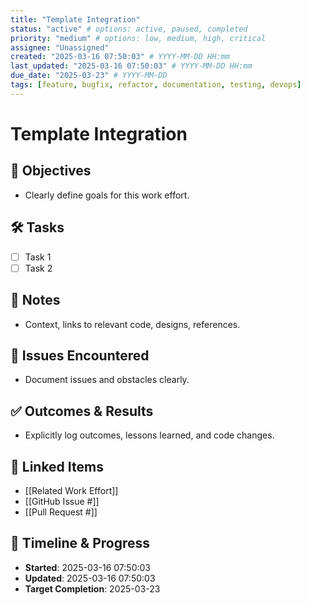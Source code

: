 ```yaml
---
title: "Template Integration"
status: "active" # options: active, paused, completed
priority: "medium" # options: low, medium, high, critical
assignee: "Unassigned"
created: "2025-03-16 07:50:03" # YYYY-MM-DD HH:mm
last_updated: "2025-03-16 07:50:03" # YYYY-MM-DD HH:mm
due_date: "2025-03-23" # YYYY-MM-DD
tags: [feature, bugfix, refactor, documentation, testing, devops]
---
```


# Template Integration

## 🚩 Objectives
- Clearly define goals for this work effort.

## 🛠 Tasks
- [ ] Task 1
- [ ] Task 2

## 📝 Notes
- Context, links to relevant code, designs, references.

## 🐞 Issues Encountered
- Document issues and obstacles clearly.

## ✅ Outcomes & Results
- Explicitly log outcomes, lessons learned, and code changes.

## 📌 Linked Items
- [[Related Work Effort]]
- [[GitHub Issue #]]
- [[Pull Request #]]

## 📅 Timeline & Progress
- **Started**: 2025-03-16 07:50:03
- **Updated**: 2025-03-16 07:50:03
- **Target Completion**: 2025-03-23
